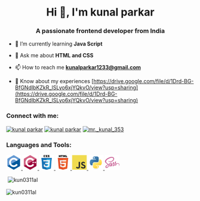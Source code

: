 <h1 align="center">Hi 👋, I'm kunal parkar</h1>
<h3 align="center">A passionate frontend developer from India</h3>

- 🌱 I’m currently learning **Java Script**

- 💬 Ask me about **HTML and CSS**

- 📫 How to reach me **kunalparkar1233@gmail.com**

- 📄 Know about my experiences [https://drive.google.com/file/d/1Drd-BG-BfGNdIbKZkR_lSLyo6xjYQkvO/view?usp=sharing](https://drive.google.com/file/d/1Drd-BG-BfGNdIbKZkR_lSLyo6xjYQkvO/view?usp=sharing)

<h3 align="left">Connect with me:</h3>
<p align="left">
<a href="https://linkedin.com/in/kunal parkar" target="blank"><img align="center" src="https://raw.githubusercontent.com/rahuldkjain/github-profile-readme-generator/master/src/images/icons/Social/linked-in-alt.svg" alt="kunal parkar" height="30" width="40" /></a>
<a href="https://fb.com/kunal parkar" target="blank"><img align="center" src="https://raw.githubusercontent.com/rahuldkjain/github-profile-readme-generator/master/src/images/icons/Social/facebook.svg" alt="kunal parkar" height="30" width="40" /></a>
<a href="https://instagram.com/mr._kunal_353" target="blank"><img align="center" src="https://raw.githubusercontent.com/rahuldkjain/github-profile-readme-generator/master/src/images/icons/Social/instagram.svg" alt="mr._kunal_353" height="30" width="40" /></a>
</p>

<h3 align="left">Languages and Tools:</h3>
<p align="left"> <a href="https://www.cprogramming.com/" target="_blank"> <img src="https://raw.githubusercontent.com/devicons/devicon/master/icons/c/c-original.svg" alt="c" width="40" height="40"/> </a> <a href="https://www.w3schools.com/cpp/" target="_blank"> <img src="https://raw.githubusercontent.com/devicons/devicon/master/icons/cplusplus/cplusplus-original.svg" alt="cplusplus" width="40" height="40"/> </a> <a href="https://www.w3schools.com/css/" target="_blank"> <img src="https://raw.githubusercontent.com/devicons/devicon/master/icons/css3/css3-original-wordmark.svg" alt="css3" width="40" height="40"/> </a> <a href="https://www.w3.org/html/" target="_blank"> <img src="https://raw.githubusercontent.com/devicons/devicon/master/icons/html5/html5-original-wordmark.svg" alt="html5" width="40" height="40"/> </a> <a href="https://developer.mozilla.org/en-US/docs/Web/JavaScript" target="_blank"> <img src="https://raw.githubusercontent.com/devicons/devicon/master/icons/javascript/javascript-original.svg" alt="javascript" width="40" height="40"/> </a> <a href="https://www.python.org" target="_blank"> <img src="https://raw.githubusercontent.com/devicons/devicon/master/icons/python/python-original.svg" alt="python" width="40" height="40"/> </a> <a href="https://sass-lang.com" target="_blank"> <img src="https://raw.githubusercontent.com/devicons/devicon/master/icons/sass/sass-original.svg" alt="sass" width="40" height="40"/> </a> </p>

<p>&nbsp;<img align="center" src="https://github-readme-stats.vercel.app/api?username=kun0311al&show_icons=true&locale=en" alt="kun0311al" /></p>

<p><img align="center" src="https://github-readme-streak-stats.herokuapp.com/?user=kun0311al&" alt="kun0311al" /></p>

